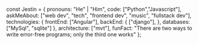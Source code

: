 const Jestin = {
    pronouns: "He" | "Him",
    code: ["Python","Javascript"],
    askMeAbout: ["web dev", "tech", "frontend dev", "music", "fullstack dev"],
    technologies: {
       frontEnd: ["Angular"],
       backEnd: {
            ["django"],
        },
        databases: ["MySql", "sqlite"]
    },
    architecture: ["mvt"],
    funFact: "There are two ways to write error-free programs; only the third one works"
};
